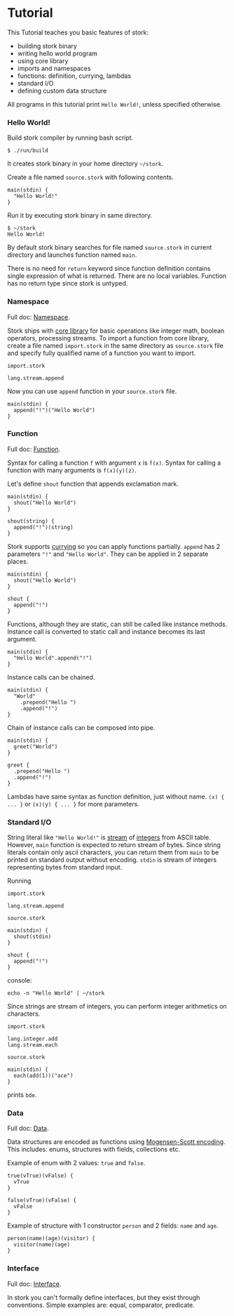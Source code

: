 # Tutorial #

This Tutorial teaches you basic features of stork:
   - building stork binary
   - writing hello world program
   - using core library
   - imports and namespaces
   - functions: definition, currying, lambdas
   - standard I/O
   - defining custom data structure

All programs in this tutorial print `Hello World!`, unless specified otherwise.

### Hello World! ###

Build stork compiler by running bash script.

    $ ./run/build

It creates stork binary in your home directory `~/stork`.

Create a file named `source.stork` with following contents.

    main(stdin) {
      "Hello World!"
    }

Run it by executing stork binary in same directory.

    $ ~/stork
    Hello World!

By default stork binary searches for file named `source.stork` in current directory and launches function named `main`.

There is no need for `return` keyword since function definition contains single expression of what is returned. There are no local variables. Function has no return type since stork is untyped.

### Namespace ###
Full doc: [Namespace](namespace.md).

Stork ships with [core library](../stork/core/lang/doc.md) for basic operations like integer math, boolean operators, processing streams. To import a function from core library, create a file named `import.stork` in the same directory as `source.stork` file and specify fully qualified name of a function you want to import.

`import.stork`

    lang.stream.append

Now you can use `append` function in your `source.stork` file.

    main(stdin) {
      append("!")("Hello World")
    }

### Function ###
Full doc: [Function](function.md).

Syntax for calling a function `f` with argument `x` is `f(x)`. Syntax for calling a function with many arguments is `f(x)(y)(z)`.

Let's define `shout` function that appends exclamation mark.

    main(stdin) {
      shout("Hello World")
    }
    
    shout(string) {
      append("!")(string)
    }

Stork supports [currying](https://en.wikipedia.org/wiki/Currying) so you can apply functions partially. `append` has 2 parameters `"!"` and `"Hello World"`. They can be applied in 2 separate places.

    main(stdin) {
      shout("Hello World")
    }
    
    shout {
      append("!")
    }

Functions, although they are static, can still be called like instance methods. Instance call is converted to static call and instance becomes its last argument.

    main(stdin) {
      "Hello World".append("!")
    }

Instance calls can be chained.

    main(stdin) {
      "World"
        .prepend("Hello ")
        .append("!")
    }

Chain of instance calls can be composed into pipe.

    main(stdin) {
      greet("World")
    }
    
    greet {
      .prepend("Hello ")
      .append("!")
    }

Lambdas have same syntax as function definition, just without name. `(x) { ... }` or `(x)(y) { ... }` for more parameters.

### Standard I/O ###

String literal like `"Hello World!"` is [stream](../stork/core/lang/stream/doc.md) of [integers](../stork/core/lang/integer/doc.md) from ASCII table. However, `main` function is expected to return stream of bytes. Since string literals contain only ascii characters, you can return them from `main` to be printed on standard output without encoding. `stdin` is stream of integers representing bytes from standard input.

Running

`import.stork`

    lang.stream.append

`source.stork`

    main(stdin) {
      shout(stdin)
    }
    
    shout {
      append("!")
    }

console:

    echo -n "Hello World" | ~/stork

Since strings are stream of integers, you can perform integer arithmetics on characters.

`import.stork`

    lang.integer.add
    lang.stream.each

`source.stork`

    main(stdin) {
      each(add(1))("ace")
    }

prints `bde`.

### Data ###
Full doc: [Data](data.md).

Data structures are encoded as functions using [Mogensen-Scott encoding](https://en.wikipedia.org/wiki/Mogensen%E2%80%93Scott_encoding). This includes: enums, structures with fields, collections etc.

Example of enum with 2 values: `true` and `false`.

    true(vTrue)(vFalse) {
      vTrue
    }
    
    false(vTrue)(vFalse) {
      vFalse
    }

Example of structure with 1 constructor `person` and 2 fields: `name` and `age`.

    person(name)(age)(visitor) {
      visitor(name)(age)
    }

### Interface ###
Full doc: [Interface](interface.md).

In stork you can't formally define interfaces, but they exist through conventions. Simple examples are: equal, comparator, predicate.
